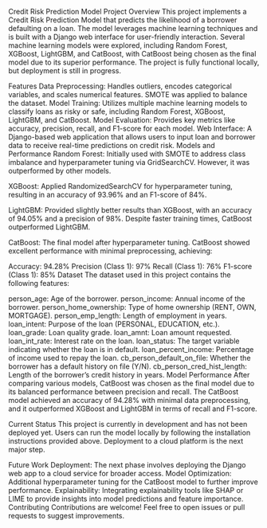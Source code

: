 Credit Risk Prediction Model
Project Overview
This project implements a Credit Risk Prediction Model that predicts the likelihood of a borrower defaulting on a loan. The model leverages machine learning techniques and is built with a Django web interface for user-friendly interaction. Several machine learning models were explored, including Random Forest, XGBoost, LightGBM, and CatBoost, with CatBoost being chosen as the final model due to its superior performance. The project is fully functional locally, but deployment is still in progress.

Features
Data Preprocessing: Handles outliers, encodes categorical variables, and scales numerical features. SMOTE was applied to balance the dataset.
Model Training: Utilizes multiple machine learning models to classify loans as risky or safe, including Random Forest, XGBoost, LightGBM, and CatBoost.
Model Evaluation: Provides key metrics like accuracy, precision, recall, and F1-score for each model.
Web Interface: A Django-based web application that allows users to input loan and borrower data to receive real-time predictions on credit risk.
Models and Performance
Random Forest: Initially used with SMOTE to address class imbalance and hyperparameter tuning via GridSearchCV. However, it was outperformed by other models.

XGBoost: Applied RandomizedSearchCV for hyperparameter tuning, resulting in an accuracy of 93.96% and an F1-score of 84%.

LightGBM: Provided slightly better results than XGBoost, with an accuracy of 94.05% and a precision of 98%. Despite faster training times, CatBoost outperformed LightGBM.

CatBoost: The final model after hyperparameter tuning. CatBoost showed excellent performance with minimal preprocessing, achieving:

Accuracy: 94.28%
Precision (Class 1): 97%
Recall (Class 1): 76%
F1-score (Class 1): 85%
Dataset
The dataset used in this project contains the following features:

person_age: Age of the borrower.
person_income: Annual income of the borrower.
person_home_ownership: Type of home ownership (RENT, OWN, MORTGAGE).
person_emp_length: Length of employment in years.
loan_intent: Purpose of the loan (PERSONAL, EDUCATION, etc.).
loan_grade: Loan quality grade.
loan_amnt: Loan amount requested.
loan_int_rate: Interest rate on the loan.
loan_status: The target variable indicating whether the loan is in default.
loan_percent_income: Percentage of income used to repay the loan.
cb_person_default_on_file: Whether the borrower has a default history on file (Y/N).
cb_person_cred_hist_length: Length of the borrower’s credit history in years.
Model Performance
After comparing various models, CatBoost was chosen as the final model due to its balanced performance between precision and recall. The CatBoost model achieved an accuracy of 94.28% with minimal data preprocessing, and it outperformed XGBoost and LightGBM in terms of recall and F1-score.

Current Status
This project is currently in development and has not been deployed yet. Users can run the model locally by following the installation instructions provided above. Deployment to a cloud platform is the next major step.

Future Work
Deployment: The next phase involves deploying the Django web app to a cloud service for broader access.
Model Optimization: Additional hyperparameter tuning for the CatBoost model to further improve performance.
Explainability: Integrating explainability tools like SHAP or LIME to provide insights into model predictions and feature importance.
Contributing
Contributions are welcome! Feel free to open issues or pull requests to suggest improvements.
